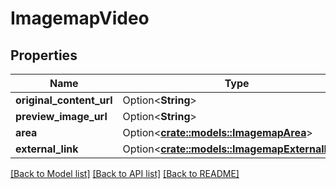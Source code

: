 # ImagemapVideo

## Properties

Name | Type | Description | Notes
------------ | ------------- | ------------- | -------------
**original_content_url** | Option<**String**> |  | [optional]
**preview_image_url** | Option<**String**> |  | [optional]
**area** | Option<[**crate::models::ImagemapArea**](ImagemapArea.md)> |  | [optional]
**external_link** | Option<[**crate::models::ImagemapExternalLink**](ImagemapExternalLink.md)> |  | [optional]

[[Back to Model list]](../README.md#documentation-for-models) [[Back to API list]](../README.md#documentation-for-api-endpoints) [[Back to README]](../README.md)


